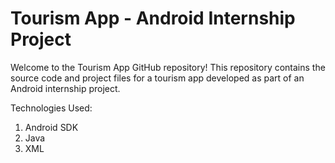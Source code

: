 # Tourism App - Android Internship Project

Welcome to the Tourism App GitHub repository! This repository contains the source code and project files for a tourism app developed as part of an Android internship project. 

Technologies Used:
1. Android SDK
2. Java
3. XML
